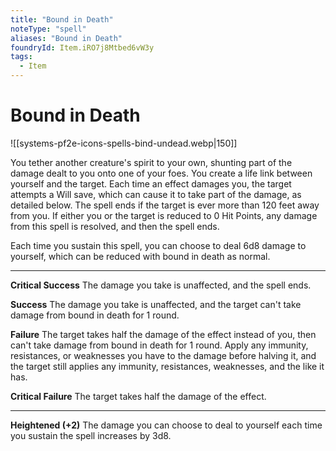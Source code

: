 ```yaml
---
title: "Bound in Death"
noteType: "spell"
aliases: "Bound in Death"
foundryId: Item.iRO7j8Mtbed6vW3y
tags:
  - Item
---
```


# Bound in Death
![[systems-pf2e-icons-spells-bind-undead.webp|150]]

You tether another creature's spirit to your own, shunting part of the damage dealt to you onto one of your foes. You create a life link between yourself and the target. Each time an effect damages you, the target attempts a Will save, which can cause it to take part of the damage, as detailed below. The spell ends if the target is ever more than 120 feet away from you. If either you or the target is reduced to 0 Hit Points, any damage from this spell is resolved, and then the spell ends.

Each time you sustain this spell, you can choose to deal 6d8 damage to yourself, which can be reduced with bound in death as normal.

* * *

**Critical Success** The damage you take is unaffected, and the spell ends.

**Success** The damage you take is unaffected, and the target can't take damage from bound in death for 1 round.

**Failure** The target takes half the damage of the effect instead of you, then can't take damage from bound in death for 1 round. Apply any immunity, resistances, or weaknesses you have to the damage before halving it, and the target still applies any immunity, resistances, weaknesses, and the like it has.

**Critical Failure** The target takes half the damage of the effect.

* * *

**Heightened (+2)** The damage you can choose to deal to yourself each time you sustain the spell increases by 3d8.

